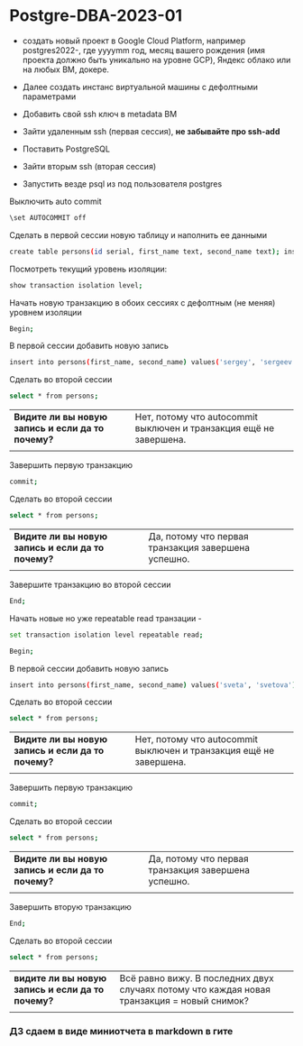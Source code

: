 # Postgre-DBA-2023-01

- создать новый проект в Google Cloud Platform, например postgres2022-, где yyyymm год, месяц вашего рождения (имя проекта должно быть уникально на уровне GCP), Яндекс облако или на любых ВМ, докере.

- Далее создать инстанс виртуальной машины с дефолтными параметрами
- Добавить свой ssh ключ в metadata ВМ
- Зайти удаленным ssh (первая сессия), **не забывайте про ssh-add**
- Поставить PostgreSQL
- Зайти вторым ssh (вторая сессия)
- Запустить везде psql из под пользователя postgres


Выключить auto commit
```sh
\set AUTOCOMMIT off
```

Сделать в первой сессии новую таблицу и наполнить ее данными 
```sh
create table persons(id serial, first_name text, second_name text); insert into persons(first_name, second_name) values('ivan', 'ivanov'); insert into persons(first_name, second_name) values('petr', 'petrov'); commit;
```
Посмотреть текущий уровень изоляции: 
```sh
show transaction isolation level;
```
Начать новую транзакцию в обоих сессиях с дефолтным (не меняя) уровнем изоляции

```sh
Begin;
```

В первой сессии добавить новую запись 
```sh
insert into persons(first_name, second_name) values('sergey', 'sergeev');
```
Сделать во второй сессии
```sh 
select * from persons;
``` 
|  |  |
| ------ | ------ |
|  **Видите ли вы новую запись и если да то почему?** |  Нет, потому что autocommit выключен и транзакция ещё не завершена. |
|  |  |

Завершить первую транзакцию
```sh
commit;
```
Cделать во второй сессии
```sh 
select * from persons;
```
 |  |  |
| ------ | ------ |
| **Видите ли вы новую запись и если да то почему?**  | Да, потому что первая транзакция завершена успешно. |
| | |


Завершите транзакцию во второй сессии
```sh
End;
```

Начать новые но уже repeatable read транзации - 
```sh
set transaction isolation level repeatable read;
```

```sh
Begin;
```

В первой сессии добавить новую запись 
```sh
insert into persons(first_name, second_name) values('sveta', 'svetova');
```
Сделать во второй сессии
```sh
select * from persons;
```
|  |  |
| ------ | ------ | 
| **Видите ли вы новую запись и если да то почему?** | Нет, потому что autocommit выключен и транзакция ещё не завершена.  |
| | |

Завершить первую транзакцию 
```sh
commit;
```
Сделать во второй сессии
```sh
select * from persons;
```
|  |  |
| ------ | ------ | 
| **Видите ли вы новую запись и если да то почему?** | Да, потому что первая транзакция завершена успешно. |
| | |

Завершить вторую транзакцию

```sh
End;
```

Сделать во второй сессии 
```sh
select * from persons;
```
|  |  |
| ------ | ------ | 
| **видите ли вы новую запись и если да то почему?** | Всё равно вижу. В последних двух случаях потому что каждая новая транзакция = новый снимок?  |
| | |



### ДЗ сдаем в виде миниотчета в markdown в гите